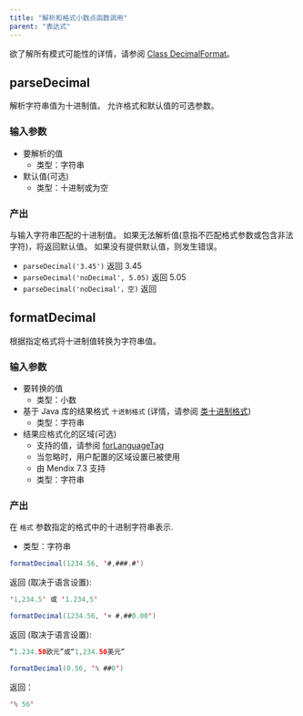 ```yaml
---
title: "解析和格式小数点函数调用"
parent: "表达式"
---
```


欲了解所有模式可能性的详情，请参阅 [Class DecimalFormat](http://docs.oracle.com/javase/7/docs/api/java/text/DecimalFormat.html)。

## parseDecimal

解析字符串值为十进制值。 允许格式和默认值的可选参数。

### 输入参数

* 要解析的值
    * 类型：字符串
* 默认值(可选)
    * 类型：十进制或为空

### 产出

与输入字符串匹配的十进制值。 如果无法解析值(意指不匹配格式参数或包含非法字符)，将返回默认值。 如果没有提供默认值，则发生错误。

* `parseDecimal('3.45')` 返回 3.45
* `parseDecimal('noDecimal', 5.05)` 返回 5.05
* `parseDecimal('noDecimal'，空)` 返回

## formatDecimal

根据指定格式将十进制值转换为字符串值。

### 输入参数

* 要转换的值
    * 类型：小数
* 基于 Java 库的结果格式 `十进制格式` (详情，请参阅 [类十进制格式](https://docs.oracle.com/javase/8/docs/api/java/text/DecimalFormat.html))
    * 类型：字符串
* 结果应格式化的区域(可选)
   * 支持的值，请参阅 [forLanguageTag](https://docs.oracle.com/javase/8/docs/api/java/util/Locale.html#forLanguageTag-java.lang.String-)
   * 当忽略时，用户配置的区域设置已被使用
   * 由 Mendix 7.3 支持
   * 类型：字符串

### 产出

在 `格式` 参数指定的格式中的十进制字符串表示.

* 类型：字符串

```java
formatDecimal(1234.56, '#,###.#')
```

返回 (取决于语言设置):

```java
'1,234.5' 或 '1.234,5'
```

```java
formatDecimal(1234.56, '¤ #,##0.00')
```

返回 (取决于语言设置):

```java
“1.234.50欧元”或“1,234.50美元”
```

```java
formatDecimal(0.56, '% ##0')
```

返回：

```java
'% 56' 
```
